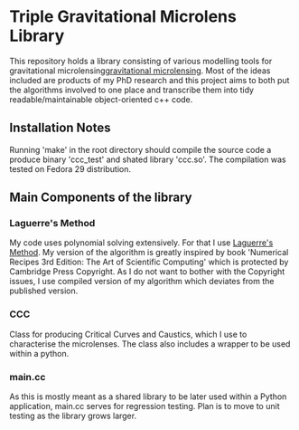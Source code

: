 # Triple Gravitational Microlens Library
This repository holds a library consisting of various modelling tools for gravitational microlensing[gravitational microlensing](https://en.wikipedia.org/wiki/Gravitational_microlensing). Most of the ideas included are products of my PhD research and this project aims to both put the algorithms involved to one place and transcribe them into tidy readable/maintainable object-oriented c++ code. 

## Installation Notes
Running 'make' in the root directory should compile the source code a produce binary 'ccc_test' and shated library 'ccc.so'. The compilation was tested on Fedora 29 distribution.

## Main Components of the library

### Laguerre's Method
My code uses polynomial solving extensively. For that I use [Laguerre's Method](https://en.wikipedia.org/wiki/Laguerre%27s_method). My version of the algorithm is greatly inspired by book 'Numerical Recipes 3rd Edition: The Art of Scientific Computing' which is protected by Cambridge Press Copyright.
As I do not want to bother with the Copyright issues, I use compiled version of my algorithm which deviates from the published version. 

### CCC 
Class for producing Critical Curves and Caustics, which I use to characterise the microlenses. The class also includes a wrapper to be used within a python.

### main.cc
As this is mostly meant as a shared library to be later used within a Python application, main.cc serves for regression testing. Plan is to move to unit testing as the library grows larger. 

